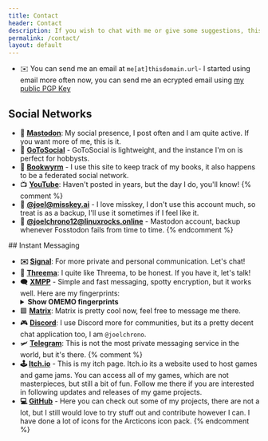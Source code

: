 ```yaml
---
title: Contact
header: Contact
description: If you wish to chat with me or give some suggestions, this is the place for that. Follow any link below to find the places where I usually hang out.
permalink: /contact/
layout: default
---
```



- ✉️ You can send me an email at `me[at]thisdomain.url`- I started using email more often now, you can send me an ecrypted email using [my public PGP Key](https://keyoxide.org/2281776180B00C8FBA30BEA4E23D9C7FA57497A6)

## Social Networks

- 🐘 **[Mastodon](https://fosstodon.org/@joel)**: My social presence, I post often and I am quite active. If you want more of me, this is it.
- 🦉 **[GoToSocial](https://polymaths.social/@joelchrono)** - GoToSocial is lightweight, and the instance I'm on is perfect for hobbysts.
- 📖 **[Bookwyrm](https://bookrastinating.com/@joel)** - I use this site to keep track of my books, it also happens to be a federated social network.
- 📺 **[YouTube](https://youtube.com/@joelchrono)**: Haven't posted in years, but the day I do, you'll know!
{% comment %}
- 🐘 **[@joel@misskey.ai](https://misskey.ai/@joel)** - I love misskey, I don't use this account much, so treat is as a backup, I'll use it sometimes if I feel like it.
- 🐘 **[@joelchrono12@linuxrocks.online](https://linuxrocks.online/@joelchrono12)** - Mastodon account, backup whenever Fosstodon fails from time to time.
{% endcomment %}

<article markdown="1">
## Instant Messaging

- **✉️ [Signal](https://signal.me/#eu/jhtliEr5IAZHpCEG4RQTfW7h2pfFHIa_KvMqzdRU-AKT_BLXERlL_rjEgYGrxl4b)**: For more private and personal communication. Let's chat!
- 💬 **[Threema](https://threema.id/WKM6NCSE)**: I quite like Threema, to be honest. If you have it, let's talk!
- 🗨️ **[XMPP](xmpp:joel@snikket.linuxkompis.se)** - Simple and fast messaging, spotty encryption, but it works well. Here are my fingerprints:
    <details>
    <summary><b>Show OMEMO fingerprints</b></summary>
    <pre>
    8d28b003 3d9a8439 0747ed3f 8fc0c923
    cef44a26 a689ffc4 3f3f4797 810ba834
    </pre>
    </details>
- 🟩 **[Matrix](https://matrix.to/#/@joelchrono12:matrix.org)**: Matrix is pretty cool now, feel free to message me there.
- 🎮 **[Discord](https://discord.com)**: I use Discord more for communities, but its a pretty decent chat application too, I am `@joelchrono`.
- 🛩 **[Telegram](https://t.me/joelchrono)**: This is not the most private messaging service in the world, but it's there.
{% comment %}
- **🕹 [Itch.io](https://joelchrono12.itch.io/)** - This is my itch page. Itch.io its a website used to host games and game jams. You can access all of my games, which are not masterpieces, but still a bit of fun. Follow me there if you are interested in following updates and releases of my game projects.
- **💻 [GitHub](https://github.com/joelchrono12)** - Here you can check out some of my projects, there are not a lot, but I still would love to try stuff out and contribute however I can. I have done a lot of icons for the Arcticons icon pack.
{% endcomment %}

</article>

<article markdown="1">

</article>

